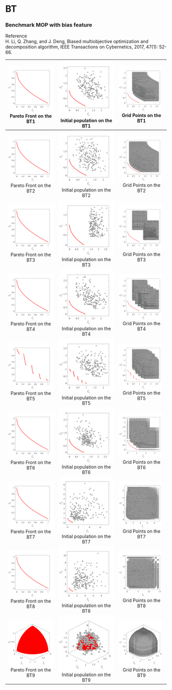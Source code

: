 # BT
### Benchmark MOP with bias feature  
Reference  
H. Li, Q. Zhang, and J. Deng, Biased multiobjective optimization and
decomposition algorithm, IEEE Transactions on Cybernetics, 2017, 47(1):
52-66.
 
|![image](../image/BT1_M2PF.svg)Pareto Front on the BT1|![image](../image/BT1_M2Init.svg)Initial population on the BT1|![image](../image/BT1_M2Grid.svg)Grid Points on the BT1|
|:-:|:-:|:-:|
|![image](../image/BT2_M2PF.svg)Pareto Front on the BT2|![image](../image/BT2_M2Init.svg)Initial population on the BT2|![image](../image/BT2_M2Grid.svg)Grid Points on the BT2|
|![image](../image/BT3_M2PF.svg)Pareto Front on the BT3|![image](../image/BT3_M2Init.svg)Initial population on the BT3|![image](../image/BT3_M2Grid.svg)Grid Points on the BT3|
|![image](../image/BT4_M2PF.svg)Pareto Front on the BT4|![image](../image/BT4_M2Init.svg)Initial population on the BT4|![image](../image/BT4_M2Grid.svg)Grid Points on the BT4|
|![image](../image/BT5_M2PF.svg)Pareto Front on the BT5|![image](../image/BT5_M2Init.svg)Initial population on the BT5|![image](../image/BT5_M2Grid.svg)Grid Points on the BT5|
|![image](../image/BT6_M2PF.svg)Pareto Front on the BT6|![image](../image/BT6_M2Init.svg)Initial population on the BT6|![image](../image/BT6_M2Grid.svg)Grid Points on the BT6|
|![image](../image/BT7_M2PF.svg)Pareto Front on the BT7|![image](../image/BT7_M2Init.svg)Initial population on the BT7|![image](../image/BT7_M2Grid.svg)Grid Points on the BT7|
|![image](../image/BT8_M2PF.svg)Pareto Front on the BT8|![image](../image/BT8_M2Init.svg)Initial population on the BT8|![image](../image/BT8_M2Grid.svg)Grid Points on the BT8|
|![image](../image/BT9_M3PF.svg)Pareto Front on the BT9|![image](../image/BT9_M3Init.svg)Initial population on the BT9|![image](../image/BT9_M3Grid.svg)Grid Points on the BT9|
